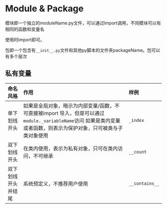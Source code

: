 # Module & Package

模块即一个独立的moduleName.py文件，可以通过Import调用，不同模块可以有相同的函数和变量名

使用时import即可。

包即一个包含有`__init__.py`文件和其他py脚本的文件夹packageName。包可以有多个层次

## 私有变量

| 命名风格 | 作用 | 样例 |
| :--- | :--- | :--- |
| 单下划线开头 | 如果是全局对象，暗示为内部变量/函数，不可直接被import 导入，但是可以通过 `module._variableName`访问 如果是类内变量或者函数，则表示为保护对象，只可被类与子类对象使用 | `_index` |
| 双下划线开头 | 在类内使用，表示为私有对象，只可在类内访问，不可继承 | `__count` |
| 双下划线开头并结尾 | 系统预定义，不推荐用户使用 | `__contains__` |

